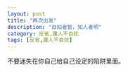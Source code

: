 ```yaml
---
layout: post
title: "再次出发"
description: "自知者智，知人者明"
category: 反省,庸人不自扰
tags: [反省,庸人不自扰]
---
```



不要迷失在你自己给自己设定的陷阱里面。
